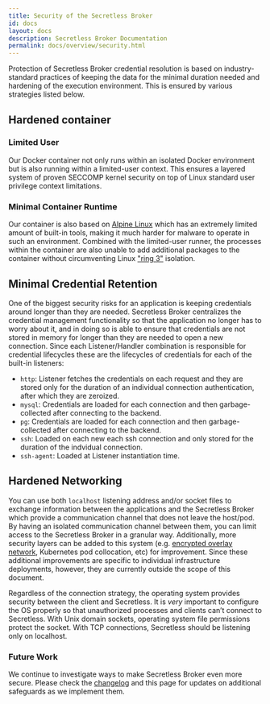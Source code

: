 ```yaml
---
title: Security of the Secretless Broker
id: docs
layout: docs
description: Secretless Broker Documentation
permalink: docs/overview/security.html
---
```


Protection of Secretless Broker credential resolution is based on industry-standard practices of keeping the data for the minimal duration needed and hardening of the execution environment. This is ensured by various strategies listed below.

## Hardened container

### Limited User

Our Docker container not only runs within an isolated Docker environment but is also running within a limited-user context. This ensures a layered system of proven SECCOMP kernel security on top of Linux standard user privilege context limitations.

### Minimal Container Runtime

Our container is also based on [Alpine Linux](https://alpinelinux.org/) which has an extremely limited amount of built-in tools, making it much harder for malware to operate in such an environment. Combined with the limited-user runner, the processes within the container are also unable to add additional packages to the container without circumventing Linux ["ring 3"](https://en.wikipedia.org/wiki/Protection_ring) isolation.

## Minimal Credential Retention

One of the biggest security risks for an application is keeping credentials around longer than they are needed. Secretless Broker centralizes the credential management functionality so that the application no longer has to worry about it, and in doing so is able to ensure that credentials are not stored in memory for longer than they are needed to open a new connection. Since each Listener/Handler combination is responsible for credential lifecycles these are the lifecycles of credentials for each of the built-in listeners:

- `http`: Listener fetches the credentials on each request and they are stored only for the duration of an individual connection authentication, after which they are zeroized.
- `mysql`: Credentials are loaded for each connection and then garbage-collected after connecting to the backend.
- `pg`: Credentials are loaded for each connection and then garbage-collected after connecting to the backend.
- `ssh`: Loaded on each new each ssh connection and only stored for the duration of the indvidual connection.
- `ssh-agent`: Loaded at Listener instantiation time.

## Hardened Networking

You can use both `localhost` listening address and/or socket files to exchange information between the applications and the
Secretless Broker which provide a communication channel that does not leave the host/pod. By having an isolated communication
channel between them, you can limit access to the Secretless Broker in a granular way. Additionally,
more security layers can be added to this system (e.g. [encrypted overlay network](https://docs.docker.com/network/overlay/#create-an-overlay-network),
Kubernetes pod collocation, etc) for improvement. Since these additional improvements are specific to individual
infrastructure deployments, however, they are currently outside the scope of this document.

Regardless of the connection strategy, the operating system provides security between the client and Secretless.
It is _very_ important to configure the OS properly so that unauthorized processes and clients can’t connect to Secretless.
With Unix domain sockets, operating system file permissions protect the socket. With TCP connections, Secretless
should be listening only on localhost.

### Future Work

We continue to investigate ways to make Secretless Broker even more secure. Please check the [changelog](https://github.com/cyberark/secretless-broker) and this page for updates on additional safeguards as we implement them.
